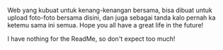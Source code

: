 Web yang kubuat untuk kenang-kenangan bersama, bisa dibuat untuk upload foto-foto bersama disini, dan juga sebagai tanda kalo pernah ka ketemu sama ini semua. Hope you all have a great life in the future!

I have nothing for the ReadMe, so don't expect too much!
